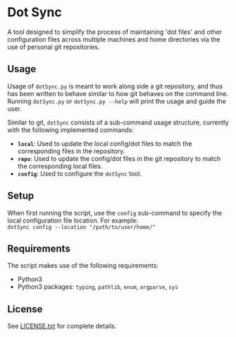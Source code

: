 # Dot Sync

A tool designed to simplify the process of maintaining 'dot files' and other
configuration files across multiple machines and home directories via the use
of personal git repositories.  

## Usage

Usage of `dotSync.py` is meant to work along side a git repository, and thus
has been written to behave similar to how git behaves on the command line.
Running `dotSync.py` or `dotSync.py --help` will print the usage and guide the
user. 

Similar to git, `dotSync` consists of a sub-command usage structure, currently
with the following implemented commands:

- **`local`**: Used to update the local config/dot files to match the
  corresponding files in the repository.
- **`repo`**: Used to update the config/dot files in the git repository to 
  match the corresponding local files.
- **`config`**: Used to configure the `dotSync` tool.

## Setup

When first running the script, use the `config` sub-command to specify the
local configuration file location. For example:  
`dotSync config --location "/path/to/user/home/"`

## Requirements

The script makes use of the following requirements:
- Python3
- Python3 packages: `typing`, `pathlib`, `enum`, `argparse`, `sys`

## License

See [LICENSE.txt](./LICENSE.txt) for complete details.







